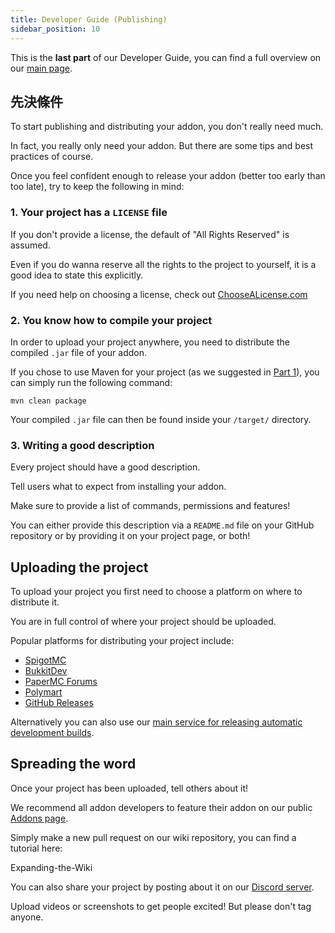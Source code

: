 ```yaml
---
title: Developer Guide (Publishing)
sidebar_position: 10
---
```


This is the **last part** of our Developer Guide, you can find a full overview on our [main page](Developer-Guide.md).

## 先決條件

To start publishing and distributing your addon, you don't really need much.

In fact, you really only need your addon. But there are some tips and best practices of course.

Once you feel confident enough to release your addon (better too early than too late), try to keep the following in mind:

### 1. Your project has a `LICENSE` file

If you don't provide a license, the default of "All Rights Reserved" is assumed.

Even if you do wanna reserve all the rights to the project to yourself, it is a good idea to state this explicitly.

If you need help on choosing a license, check out [ChooseALicense.com](https://choosealicense.com/)

### 2. You know how to compile your project

In order to upload your project anywhere, you need to distribute the compiled `.jar` file of your addon.

If you chose to use Maven for your project (as we suggested in [Part 1](Developer-Guide-(1-Project-Setup).md)), you can simply run the following command:

```console
mvn clean package
```

Your compiled `.jar` file can then be found inside your `/target/` directory.

### 3. Writing a good description

Every project should have a good description.

Tell users what to expect from installing your addon.

Make sure to provide a list of commands, permissions and features!

You can either provide this description via a `README.md` file on your GitHub repository or by providing it on your project page, or both!

## Uploading the project

To upload your project you first need to choose a platform on where to distribute it.

You are in full control of where your project should be uploaded.

Popular platforms for distributing your project include:

* [SpigotMC](https://www.spigotmc.org/resources/)
* [BukkitDev](https://dev.bukkit.org/bukkit-plugins)
* [PaperMC Forums](https://papermc.io/forums/c/plugin-releases/15)
* [Polymart](https://polymart.org/resources)
* [GitHub Releases](https://docs.github.com/en/free-pro-team@latest/github/administering-a-repository/managing-releases-in-a-repository#creating-a-release)

Alternatively you can also use our [main service for releasing automatic development builds](https://github.com/TheBusyBiscuit/builds#how-to-add-your-own-repository).

## Spreading the word

Once your project has been uploaded, tell others about it!

We recommend all addon developers to feature their addon on our public [Addons page](../Addons.md).

Simply make a new pull request on our wiki repository, you can find a tutorial here:

Expanding-the-Wiki

You can also share your project by posting about it on our [Discord server](https://discord.gg/slimefun).

Upload videos or screenshots to get people excited! But please don't tag anyone.
